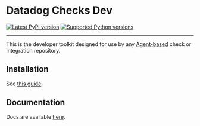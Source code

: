 # Datadog Checks Dev

[![Latest PyPI version][1]][3]
[![Supported Python versions][2]][3]

-----

This is the developer toolkit designed for use by any [Agent-based][5] check or
integration repository.


## Installation

See [this guide][6].

## Documentation

Docs are available [here][7].

[1]: https://img.shields.io/pypi/v/datadog-checks-dev.svg
[2]: https://img.shields.io/pypi/pyversions/datadog-checks-dev.svg
[3]: https://pypi.org/project/datadog-checks-dev/
[5]: https://github.com/KhulnaSoft/datadog-agent
[6]: https://datadoghq.dev/integrations-core/setup/#ddev
[7]: https://datadoghq.dev/integrations-core/ddev/about/
